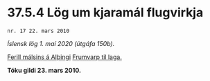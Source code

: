 # 37.5.4 Lög um kjaramál flugvirkja

`nr. 17 22. mars 2010`

_Íslensk lög 1. maí 2020 (útgáfa 150b)._

[Ferill málsins á Alþingi](https://www.althingi.is/thingstorf/thingmalalistar-eftir-thingum/ferill/?ltg=138&mnr=483)
[Frumvarp til laga.](https://www.althingi.is/altext/138/s/0834.html)

**Tóku gildi 23. mars 2010.**

